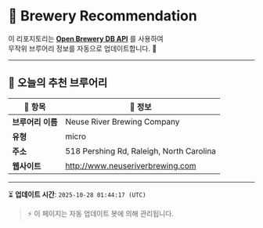 # 🍺 Brewery Recommendation

이 리포지토리는 **[Open Brewery DB API](https://www.openbrewerydb.org/)** 를 사용하여  
무작위 브루어리 정보를 자동으로 업데이트합니다. 🚀

---

## 🌟 오늘의 추천 브루어리

| 🍻 항목 | 📌 정보 |
|--------|---------|
| **브루어리 이름** | Neuse River Brewing Company |
| **유형** | micro |
| **주소** | 518 Pershing Rd, Raleigh, North Carolina |
| **웹사이트** | http://www.neuseriverbrewing.com |

---

⏳ **업데이트 시간**: `2025-10-28 01:44:17 (UTC)`  

> ⚡ 이 페이지는 자동 업데이트 봇에 의해 관리됩니다.